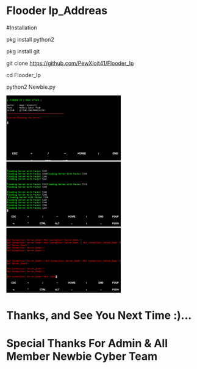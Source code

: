 # Flooder Ip_Addreas

#Installation

pkg install python2

pkg install git

git clone https://github.com/PewXloit41/Flooder_Ip

cd Flooder_Ip

python2 Newbie.py




<img src="/img/screenshot1_home.jpg" width="300" height="170">

<img src="/img/screenshot2_flood.jpg" width="300" height="170">

<img src="/img/screenshot3_down.jpg" width="300" height="170">















# Thanks, and See You Next Time :)...
# Special Thanks For Admin & All Member Newbie Cyber Team
